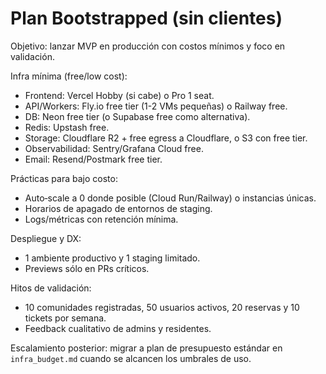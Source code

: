 # Plan Bootstrapped (sin clientes)

Objetivo: lanzar MVP en producción con costos mínimos y foco en validación.

Infra mínima (free/low cost):
- Frontend: Vercel Hobby (si cabe) o Pro 1 seat.
- API/Workers: Fly.io free tier (1-2 VMs pequeñas) o Railway free.
- DB: Neon free tier (o Supabase free como alternativa).
- Redis: Upstash free.
- Storage: Cloudflare R2 + free egress a Cloudflare, o S3 con free tier.
- Observabilidad: Sentry/Grafana Cloud free.
- Email: Resend/Postmark free tier.

Prácticas para bajo costo:
- Auto‑scale a 0 donde posible (Cloud Run/Railway) o instancias únicas.
- Horarios de apagado de entornos de staging.
- Logs/métricas con retención mínima.

Despliegue y DX:
- 1 ambiente productivo y 1 staging limitado.
- Previews sólo en PRs críticos.

Hitos de validación:
- 10 comunidades registradas, 50 usuarios activos, 20 reservas y 10 tickets por semana.
- Feedback cualitativo de admins y residentes.

Escalamiento posterior: migrar a plan de presupuesto estándar en `infra_budget.md` cuando se alcancen los umbrales de uso.

